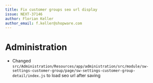 ```yaml
---
title: Fix customer groups seo url display
issue: NEXT-37146
author: Florian Keller
author_email: f.keller@shopware.com
---
```

# Administration
* Changed `src/Administration/Resources/app/administration/src/module/sw-settings-customer-group/page/sw-settings-customer-group-detail/index.js` to load seo url after saving
